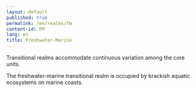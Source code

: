 ```yaml
---
layout: default
published: true
permalink: /en/realms/fm
content-id: FM
lang: en
title: Freshwater-Marine
---
```



Transitional realms accommodate continuous variation among the core units.

The freshwater-marine transitional realm is occupied by brackish aquatic ecosystems on marine coasts.
